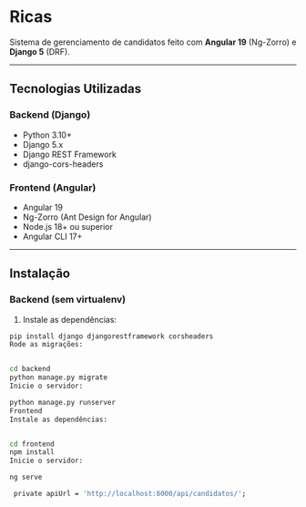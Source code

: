 # Ricas 

Sistema de gerenciamento de candidatos feito com **Angular 19** (Ng-Zorro) e **Django 5** (DRF).

---

##  Tecnologias Utilizadas

###  Backend (Django)

- Python 3.10+
- Django 5.x
- Django REST Framework
- django-cors-headers

###  Frontend (Angular)

- Angular 19
- Ng-Zorro (Ant Design for Angular)
- Node.js 18+ ou superior
- Angular CLI 17+

---

##  Instalação

###  Backend (sem virtualenv)

1. Instale as dependências:

```bash
pip install django djangorestframework corsheaders
Rode as migrações:


cd backend
python manage.py migrate
Inicie o servidor:

python manage.py runserver
Frontend
Instale as dependências:


cd frontend
npm install
Inicie o servidor:

ng serve

 private apiUrl = 'http://localhost:8000/api/candidatos/';


